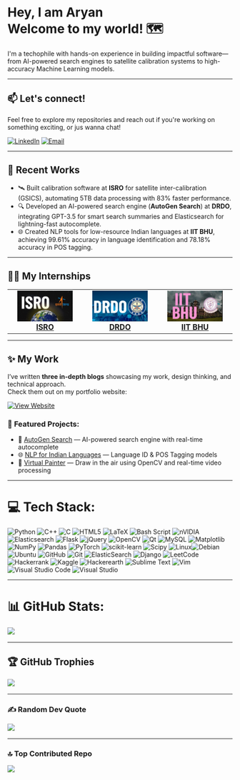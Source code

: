 

<!--
**Anchor27/Anchor27** is a ✨ _special_ ✨ repository because its `README.md` (this file) appears on your GitHub profile.-->

# Hey, I am Aryan <br> Welcome to my world! 🗺️

I'm a techophile with hands-on experience in building impactful software—from AI-powered search engines to satellite calibration systems to high-accuracy Machine Learning models.

---

## 📫 Let's connect!
Feel free to explore my repositories and reach out if you're working on something exciting, or jus wanna chat!

[![LinkedIn](https://img.shields.io/badge/-LinkedIn-0A66C2?style=for-the-badge&logo=linkedin&logoColor=white&label=)](https://www.linkedin.com/in/aryan--joshi/)
[![Email](https://img.shields.io/badge/-Email-D14836?style=for-the-badge&logo=gmail&logoColor=white&label=)](mailto:aryan.joshi.cs@gmail.com)

---

## 🔭 **Recent Works**
- 🛰️ Built calibration software at **ISRO** for satellite inter-calibration (GSICS), automating 5TB data processing with 83% faster performance.
- 🔍 Developed an AI-powered search engine (**AutoGen Search**) at **DRDO**, integrating GPT-3.5 for smart search summaries and Elasticsearch for lightning-fast autocomplete.
- 🌐 Created NLP tools for low-resource Indian languages at **IIT BHU**, achieving 99.61% accuracy in language identification and 78.18% accuracy in POS tagging.


---

## 🧑‍💻 My Internships

<table width="100%" style="border-collapse: collapse;">
  <tr>
    <td align="center" width="33%" style="border: none;">
      <a href="https://sites.google.com/view/aryan-joshi/isro">
        <img src="https://raw.githubusercontent.com/Anchor27/Projects-Data-Repo/refs/heads/main/isro_banner.png" width="80%" alt="Blog 1"/><br/>
        <div style="font-size: 1.2em; font-weight: bold;"><b>ISRO</b></div>
      </a>
    </td>
    <td align="center" width="33%" style="border: none;">
      <a href="https://sites.google.com/view/aryan-joshi/drdo">
        <img src="https://raw.githubusercontent.com/Anchor27/Projects-Data-Repo/refs/heads/main/drdo_banner2.png" width="80%" alt="Blog 2"/><br/>
        <div style="font-size: 1.2em; font-weight: bold;"><b>DRDO</b></div>
      </a>
    </td>
    <td align="center" width="33%" style="border: none;">
      <a href="https://sites.google.com/view/aryan-joshi/iit-bhu">
        <img src="https://raw.githubusercontent.com/Anchor27/Projects-Data-Repo/refs/heads/main/iit_banner.png" width="80%" alt="Blog 3"/><br/>
        <div style="font-size: 1.2em; font-weight: bold;"><b>IIT BHU</b></div>
      </a>
    </td>
  </tr>
</table>

---

## ✨ My Work

I’ve written **three in-depth blogs** showcasing my work, design thinking, and technical approach.  
Check them out on my portfolio website:

[![View Website](https://img.shields.io/badge/View%20Portfolio-0d47a1?style=for-the-badge&logo=web&logoColor=white)](https://sites.google.com/view/aryan-joshi/)


### 📌 **Featured Projects:**

- 🎯 [AutoGen Search](https://github.com/Anchor27/AutoGen-Search) — AI-powered search engine with real-time autocomplete  
- 🌐 [NLP for Indian Languages](https://github.com/Anchor27/POS_Tagging_of_Low_Resource_Indian_Languages) — Language ID & POS Tagging models  
- 🎨 [Virtual Painter](https://github.com/Anchor27/Virtual-Painter) — Draw in the air using OpenCV and real-time video processing

---


# 💻 Tech Stack:
 ![Python](https://img.shields.io/badge/python-3670A0?style=for-the-badge&logo=python&logoColor=ffdd54)
 ![C++](https://img.shields.io/badge/c++-%2300599C.svg?style=for-the-badge&logo=c%2B%2B&logoColor=white)
![C](https://img.shields.io/badge/c-%2300599C.svg?style=for-the-badge&logo=c&logoColor=white)  ![HTML5](https://img.shields.io/badge/html5-%23E34F26.svg?style=for-the-badge&logo=html5&logoColor=white) ![LaTeX](https://img.shields.io/badge/latex-%23008080.svg?style=for-the-badge&logo=latex&logoColor=white) ![Bash Script](https://img.shields.io/badge/bash_script-%23121011.svg?style=for-the-badge&logo=gnu-bash&logoColor=white) ![nVIDIA](https://img.shields.io/badge/cuda-000000.svg?style=for-the-badge&logo=nVIDIA&logoColor=green) ![Elasticsearch](https://img.shields.io/badge/elasticsearch-%230377CC.svg?style=for-the-badge&logo=elasticsearch&logoColor=white) ![Flask](https://img.shields.io/badge/flask-%23000.svg?style=for-the-badge&logo=flask&logoColor=white) ![jQuery](https://img.shields.io/badge/jquery-%230769AD.svg?style=for-the-badge&logo=jquery&logoColor=white) ![OpenCV](https://img.shields.io/badge/opencv-%23white.svg?style=for-the-badge&logo=opencv&logoColor=white) ![Qt](https://img.shields.io/badge/Qt-%23217346.svg?style=for-the-badge&logo=Qt&logoColor=white) ![MySQL](https://img.shields.io/badge/mysql-4479A1.svg?style=for-the-badge&logo=mysql&logoColor=white) ![Matplotlib](https://img.shields.io/badge/Matplotlib-%23ffffff.svg?style=for-the-badge&logo=Matplotlib&logoColor=black) ![NumPy](https://img.shields.io/badge/numpy-%23013243.svg?style=for-the-badge&logo=numpy&logoColor=white) ![Pandas](https://img.shields.io/badge/pandas-%23150458.svg?style=for-the-badge&logo=pandas&logoColor=white) ![PyTorch](https://img.shields.io/badge/PyTorch-%23EE4C2C.svg?style=for-the-badge&logo=PyTorch&logoColor=white) ![scikit-learn](https://img.shields.io/badge/scikit--learn-%23F7931E.svg?style=for-the-badge&logo=scikit-learn&logoColor=white) ![Scipy](https://img.shields.io/badge/SciPy-%230C55A5.svg?style=for-the-badge&logo=scipy&logoColor=%white) 
![Linux](https://img.shields.io/badge/Linux-FCC624?style=for-the-badge&logo=linux&logoColor=black)![Debian](https://img.shields.io/badge/Debian-D70A53?style=for-the-badge&logo=debian&logoColor=white)![Ubuntu](https://img.shields.io/badge/Ubuntu-E95420?style=for-the-badge&logo=ubuntu&logoColor=white)
![GitHub](https://img.shields.io/badge/github-%23121011.svg?style=for-the-badge&logo=github&logoColor=white) ![Git](https://img.shields.io/badge/git-%23F05033.svg?style=for-the-badge&logo=git&logoColor=white) ![ElasticSearch](https://img.shields.io/badge/-ElasticSearch-005571?style=for-the-badge&logo=elasticsearch)
![Django](https://img.shields.io/badge/django-%23092E20.svg?style=for-the-badge&logo=django&logoColor=white)
![LeetCode](https://img.shields.io/badge/LeetCode-000000?style=for-the-badge&logo=LeetCode&logoColor=#d16c06)
![Hackerrank](https://img.shields.io/badge/-Hackerrank-2EC866?style=for-the-badge&logo=HackerRank&logoColor=white)
![Kaggle](https://img.shields.io/badge/Kaggle-035a7d?style=for-the-badge&logo=kaggle&logoColor=white)
![Hackerearth](https://img.shields.io/badge/HackerEarth-%232C3454.svg?&style=for-the-badge&logo=HackerEarth&logoColor=Blue)
![Sublime Text](https://img.shields.io/badge/sublime_text-%23575757.svg?style=for-the-badge&logo=sublime-text&logoColor=important)
	![Vim](https://img.shields.io/badge/VIM-%2311AB00.svg?style=for-the-badge&logo=vim&logoColor=white)
 ![Visual Studio Code](https://img.shields.io/badge/Visual%20Studio%20Code-0078d7.svg?style=for-the-badge&logo=visual-studio-code&logoColor=white)
 ![Visual Studio](https://img.shields.io/badge/Visual%20Studio-5C2D91.svg?style=for-the-badge&logo=visual-studio&logoColor=white)
 
---

# 📊 GitHub Stats:
![](https://github-readme-stats.vercel.app/api/top-langs/?username=Anchor27&theme=dark&hide_border=false&include_all_commits=true&count_private=true&layout=compact)

---

## 🏆 GitHub Trophies
![](https://github-profile-trophy.vercel.app/?username=Anchor27&theme=onedark&no-frame=false&no-bg=true&margin-w=4)

---

### ✍️ Random Dev Quote
![](https://quotes-github-readme.vercel.app/api?type=horizontal&theme=radical)


---

### 🔝 Top Contributed Repo
![](https://github-contributor-stats.vercel.app/api?username=Anchor27&limit=5&theme=dark&combine_all_yearly_contributions=true)
